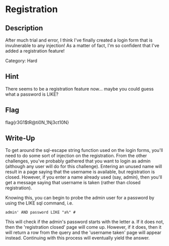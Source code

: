 # Registration

## Description

After much trial and error, I think I've finally created a login form that is invulnerable to any injection! As a matter of fact, I'm so confident that I've added a registration feature!

Category: Hard

## Hint

There seems to be a registration feature now... maybe you could guess what a password is LIKE?

## Flag

flag{r3G1$tR@ti0N_1Nj3ct10N}

## Write-Up

To get around the sql-escape string function used on the login forms, you'll need to do some sort of injection on the
registration. From the other challenges, you've probably gathered that you want to login as admin (although any user
will do for this challenge). Entering an unused name will result in a page saying that the username is available, but
registration is closed. However, if you enter a name already used (say, admin), then you'll get a message saying that
username is taken (rather than closed registration).

Knowing this, you can begin to probe the admin user for a password by using the LIKE sql command, i.e.

	admin' AND password LIKE "a%" #
	
This will check if the admin's password starts with the letter a. If it does not, then the 'registration closed' page
will come up. However, if it does, then it will return a row from the query and the 'username taken' page will appear
instead. Continuing with this process will eventually yield the answer.
